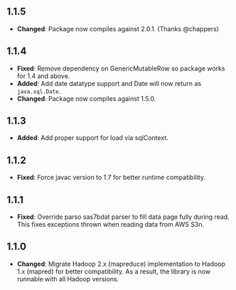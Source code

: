 ## 1.1.5

- __Changed__: Package now compiles against 2.0.1. (Thanks @chappers)

## 1.1.4

- __Fixed__: Remove dependency on GenericMutableRow so package works for 1.4 and above.
- __Added__: Add date datatype support and Date will now return as `java.sql.Date`.
- __Changed__: Package now compiles against 1.5.0.

## 1.1.3

- __Added__: Add proper support for load via sqlContext.

## 1.1.2

- __Fixed__: Force javac version to 1.7 for better runtime compatibility.

## 1.1.1

- __Fixed__: Override parso sas7bdat parser to fill data page fully during read. This fixes exceptions
thrown when reading data from AWS S3n.

## 1.1.0

- __Changed__: Migrate Hadoop 2.x (mapreduce) implementation to Hadoop 1.x (mapred) for better compatibility.
As a result, the library is now runnable with all Hadoop versions.
